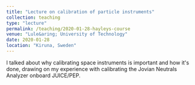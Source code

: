 ```yaml
---
title: "Lecture on calibration of particle instruments"
collection: teaching
type: "lecture"
permalink: /teaching/2020-01-28-hayleys-course
venue: "Lule&aring; University of Technology"
date: 2020-01-28
location: "Kiruna, Sweden"
---
```


I talked about why calibrating space instruments is important and how it's done, drawing on my experience with calibrating the Jovian Neutrals Analyzer onboard JUICE/PEP.

